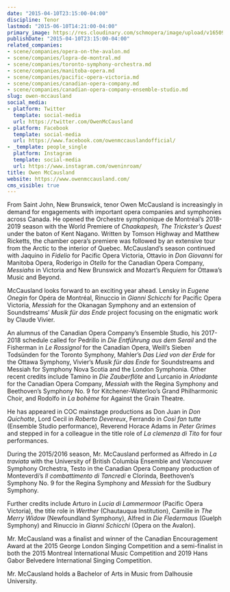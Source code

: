 ```yaml
---
date: "2015-04-10T23:15:00-04:00"
discipline: Tenor
lastmod: "2015-06-10T14:21:00-04:00"
primary_image: https://res.cloudinary.com/schmopera/image/upload/v1650998201/media/2022/04/OwenMcCausland_bvbguz.jpg
publishDate: "2015-04-10T23:15:00-04:00"
related_companies:
- scene/companies/opera-on-the-avalon.md
- scene/companies/lopra-de-montral.md
- scene/companies/toronto-symphony-orchestra.md
- scene/companies/manitoba-opera.md
- scene/companies/pacific-opera-victoria.md
- scene/companies/canadian-opera-company.md
- scene/companies/canadian-opera-company-ensemble-studio.md
slug: owen-mccausland
social_media:
- platform: Twitter
  template: social-media
  url: https://twitter.com/OwenMcCausland
- platform: Facebook
  template: social-media
  url: https://www.facebook.com/owenmccauslandofficial/
- _template: people_single
  platform: Instagram
  template: social-media
  url: https://www.instagram.com/oweninroam/
title: Owen McCausland
website: https://www.owenmccausland.com/
cms_visible: true
---
```

From Saint John, New Brunswick, tenor Owen McCausland is increasingly in demand for engagements with important opera companies and symphonies across Canada. He opened the Orchestre symphonique de Montréal’s 2018-2019 season with the World Premiere of _Chaakapesh, The Trickster’s Quest_ under the baton of Kent Nagano. Written by Tomson Highway and Matthew Ricketts, the chamber opera’s premiere was followed by an extensive tour from the Arctic to the interior of Quebec. McCausland’s season continued with Jaquino in _Fidelio_ for Pacific Opera Victoria, Ottavio in _Don Giovanni_ for Manitoba Opera, Roderigo in _Otello_ for the Canadian Opera Company, _Messiahs_ in Victoria and New Brunswick and Mozart’s _Requiem_ for Ottawa’s Music and Beyond.

McCausland looks forward to an exciting year ahead. Lensky in _Eugene Onegin_ for Opéra de Montréal, Rinuccio in _Gianni Schicchi_ for Pacific Opera Victoria, _Messiah_ for the Okanagan Symphony and an extension of Soundstreams’ _Musik für das Ende_ project focusing on the enigmatic work by Claude Vivier. 

An alumnus of the Canadian Opera Company’s Ensemble Studio, his 2017-2018 schedule called for Pedrillo in _Die Entführung aus dem Serail_ and the Fisherman in _Le Rossignol_ for the Canadian Opera, Weill’s Sieben Todsünden for the Toronto Symphony, Mahler’s _Das Lied von der Erde_ for the Ottawa Symphony, Vivier’s _Musik für das Ende_ for Soundstreams and Messiah for Symphony Nova Scotia and the London Symphonia. Other recent credits include Tamino in _Die Zauberflöte_ and Lurcanio in _Ariodante_ for the Canadian Opera Company, _Messiah_ with the Regina Symphony and Beethoven’s Symphony No. 9 for Kitchener-Waterloo’s Grand Philharmonic Choir, and Rodolfo in _La bohème_ for Against the Grain Theatre.

He has appeared in COC mainstage productions as Don Juan in _Don Quichotte_, Lord Cecil in _Roberto Devereux_, Ferrando in _Così fan tutte_ (Ensemble Studio performance), Reverend Horace Adams in _Peter Grimes_ and stepped in for a colleague in the title role of _La clemenza di Tito_ for four performances.

During the 2015/2016 season, Mr. McCausland performed as Alfredo in _La traviata_ with the University of British Columbia Ensemble and Vancouver Symphony Orchestra, Testo in the Canadian Opera Company production of Monteverdi’s _Il combattimento di Tancredi_ e Clorinda, Beethoven’s Symphony No. 9 for the Regina Symphony and _Messiah_ for the Sudbury Symphony.

Further credits include Arturo in _Lucia di Lammermoor_ (Pacific Opera Victoria), the title role in _Werther_ (Chautauqua Institution), Camille in _The Merry Widow_ (Newfoundland Symphony), Alfred in _Die Fledermaus_ (Guelph Symphony) and Rinuccio in _Gianni Schicchi_ (Opera on the Avalon).

Mr. McCausland was a finalist and winner of the Canadian Encouragement Award at the 2015 George London Singing Competition and a semi-finalist in both the 2015 Montreal International Music Competition and 2019 Hans Gabor Belvedere International Singing Competition.   
  
Mr. McCausland holds a Bachelor of Arts in Music from Dalhousie University.